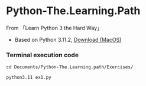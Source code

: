 # Python-The.Learning.Path
From 「Learn Python 3 the Hard Way」

* Based on Python 3.11.2, [Download (MacOS)](https://www.python.org/downloads/release/python-3112/)

### Terminal execution code

`cd Documents/Python-The.Learning.path/Exercises/`

`python3.11 ex1.py`
